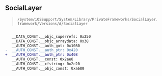 ## SocialLayer

> `/System/iOSSupport/System/Library/PrivateFrameworks/SocialLayer.framework/Versions/A/SocialLayer`

```diff

   __DATA_CONST.__objc_superrefs: 0x250
   __DATA_CONST.__objc_arraydata: 0x38
   __AUTH_CONST.__auth_got: 0x1080
-  __AUTH_CONST.__auth_ptr: 0x420
+  __AUTH_CONST.__auth_ptr: 0x408
   __AUTH_CONST.__const: 0x2ae8
   __AUTH_CONST.__cfstring: 0x2e20
   __AUTH_CONST.__objc_const: 0xa680

```
